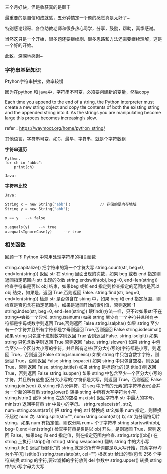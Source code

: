 三个月好快，但是收获真的是颇丰

最重要的是自信和成就感，五分钟搞定一个题的感觉真是太好了~

特别感谢超哥、各位助教老师和很多热心同学，分享，鼓励，帮助，真挚感谢。

当然这只是一个开始，很多题还要继续刷，很多思路和方法还需要继续理解，这是一个好的开始。

此致，深深地感谢~



### 字符串基础知识

Ptyhon字符串拼接，效率较慢

因为在python 和 java中，字符串不可变，必须要创建新的变量，然后copy

 Each time you append to the end of a string, the Python interpreter must create a new string object and copy the contents of both the existing string and the appended string into it. As the strings you are manipulating become large this proces becomes increasingly slow.

refer：https://waymoot.org/home/python_string/

其他语言，字符串可变，如C，最早，字符串，就是个字符数组



**字符串遍历**

```
Python:
for ch in "abbc":
	print(ch)
	
Java:

```



**字符串比较**

```python
Java：

String x = new String("abb")；             // 存储的是内存地址
String y = new String("abb");

x == y   --> false

x.equals(y)    --> true
x.equalsIgnoreCase(y)     --> true
```





### 相关函数

回顾一下 Python 中常用处理字符串的相关函数

string.capitalize() 把字符串的第一个字符大写
string.count(str, beg=0, end=len(string)) 返回 str 在 string 里面出现的次数，如果 beg 或者 end 指定则返回指定范围内 str 出现的次数
string.endswith(obj, beg=0, end=len(string)) 检查字符串是否以 obj 结束，如果beg 或者 end 指定则检查指定的范围内是否以 obj 结束，如果是，返回 True,否则返回 False.
string.find(str, beg=0, end=len(string)) 检测 str 是否包含在 string 中，如果 beg 和 end 指定范围，则检查是否包含在指定范围内，如果是返回开始的索引值，否则返回-1
string.index(str, beg=0, end=len(string)) 跟find()方法一样，只不过如果str不在 string中会报一个异常.
string.isalnum() 如果 string 至少有一个字符并且所有字符都是字母或数字则返回 True,否则返回 False
string.isalpha() 如果 string 至少有一个字符并且所有字符都是字母则返回 True,否则返回 False
string.isdecimal() 如果 string 只包含十进制数字则返回 True 否则返回 False.
string.isdigit() 如果 string 只包含数字则返回 True 否则返回 False.
string.islower() 如果 string 中包含至少一个区分大小写的字符，并且所有这些(区分大小写的)字符都是小写，则返回 True，否则返回 False
string.isnumeric() 如果 string 中只包含数字字符，则返回 True，否则返回 False
string.isspace() 如果 string 中只包含空格，则返回 True，否则返回 False.
string.istitle() 如果 string 是标题化的(见 title())则返回 True，否则返回 False
string.isupper() 如果 string 中包含至少一个区分大小写的字符，并且所有这些(区分大小写的)字符都是大写，则返回 True，否则返回 False
string.join(seq) 以 string 作为分隔符，将 seq 中所有的元素(的字符串表示)合并为一个新的字符串
string.lower() 转换 string 中所有大写字符为小写.
string.lstrip() 截掉 string 左边的空格
max(str) 返回字符串 str 中最大的字母。
min(str) 返回字符串 str 中最小的字母。
string.replace(str1, str2, num=string.count(str1)) 把 string 中的 str1 替换成 str2,如果 num 指定，则替换不超过 num 次.
string.split(str="", num=string.count(str)) 以 str 为分隔符切片 string，如果 num 有指定值，则仅分隔 num+ 个子字符串
string.startswith(obj, beg=0,end=len(string)) 检查字符串是否是以 obj 开头，是则返回 True，否则返回 False。如果beg 和 end 指定值，则在指定范围内检查.
string.strip([obj]) 在 string 上执行 lstrip()和 rstrip()
string.swapcase() 翻转 string 中的大小写
string.title() 返回"标题化"的 string,就是说所有单词都是以大写开始，其余字母均为小写(见 istitle())
string.translate(str, del="") 根据 str 给出的表(包含 256 个字符)转换 string 的字符,要过滤掉的字符放到 del 参数中
string.upper() 转换 string 中的小写字母为大写